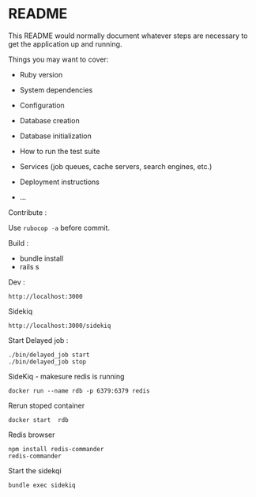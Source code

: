 # README

This README would normally document whatever steps are necessary to get the
application up and running.

Things you may want to cover:

* Ruby version

* System dependencies

* Configuration

* Database creation

* Database initialization

* How to run the test suite

* Services (job queues, cache servers, search engines, etc.)

* Deployment instructions

* ...

Contribute :

Use ```rubocop -a``` before commit.

Build :
- bundle install
- rails s

Dev :

```
http://localhost:3000
```
Sidekiq
```
http://localhost:3000/sidekiq
```
Start Delayed job :
```
./bin/delayed_job start
./bin/delayed_job stop
```

SideKiq - makesure redis is running
```
docker run --name rdb -p 6379:6379 redis
```
Rerun stoped container
```
docker start  rdb
```
Redis browser
```
npm install redis-commander
redis-commander
```
Start the sidekqi
```
bundle exec sidekiq
```
